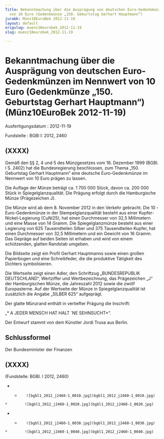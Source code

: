 ```yaml
---
Title: Bekanntmachung über die Ausprägung von deutschen Euro-Gedenkmünzen im Nennwert
  von 10 Euro (Gedenkmünze „150. Geburtstag Gerhart Hauptmann“)
jurabk: Münz10EuroBek 2012-11-19
layout: default
origslug: muenz10eurobek_2012-11-19
slug: muenz10eurobek_2012-11-19

---
```


# Bekanntmachung über die Ausprägung von deutschen Euro-Gedenkmünzen im Nennwert von 10 Euro (Gedenkmünze „150. Geburtstag Gerhart Hauptmann“) (Münz10EuroBek 2012-11-19)

Ausfertigungsdatum
:   2012-11-19

Fundstelle
:   BGBl I: 2012, 2460


## (XXXX)

Gemäß den §§ 2, 4 und 5 des Münzgesetzes vom 16. Dezember 1999 (BGBl.
I S. 2402) hat die Bundesregierung beschlossen, zum Thema „150.
Geburtstag Gerhart Hauptmann“ eine deutsche Euro-Gedenkmünze im
Nennwert von 10 Euro prägen zu lassen.

Die Auflage der Münze beträgt ca. 1 700 000 Stück, davon ca. 200 000
Stück in Spiegelglanzqualität. Die Prägung erfolgt durch die
Hamburgische Münze (Prägezeichen J).

Die Münze wird ab dem 8. November 2012 in den Verkehr gebracht. Die 10
-Euro-Gedenkmünze in der Stempelglanzqualität besteht aus einer
Kupfer-Nickel-Legierung (CuNi25), hat einen Durchmesser von 32,5
Millimetern und eine Masse von 14 Gramm. Die Spiegelglanzmünze besteht
aus einer Legierung von 625 Tausendteilen Silber und 375 Tausendteilen
Kupfer, hat einen Durchmesser von 32,5 Millimetern und ein Gewicht von
16 Gramm. Das Gepräge auf beiden Seiten ist erhaben und wird von einem
schützenden, glatten Randstab umgeben.

Die Bildseite zeigt ein Profil Gerhart Hauptmanns sowie einen großen
Papierbogen und eine Schreibfeder, die die produktive Tätigkeit des
Dichters symbolisieren.

Die Wertseite zeigt einen Adler, den Schriftzug „BUNDESREPUBLIK
DEUTSCHLAND“, Wertziffer und Wertbezeichnung, das Prägezeichen „J“ der
Hamburgischen Münze, die Jahreszahl 2012 sowie die zwölf Europasterne.
Auf der Wertseite der Münze in Spiegelglanzqualität ist zusätzlich die
Angabe „SILBER 625“ aufgeprägt.

Der glatte Münzrand enthält in vertiefter Prägung die Inschrift:

„* A JEDER MENSCH
HAT HALT `NE SEHNSUCHT*“.

Der Entwurf stammt von dem Künstler Jordi Truxa aus Berlin.


## Schlussformel

Der Bundesminister der Finanzen


## (XXXX)

(Fundstelle: BGBl. I 2012, 2460)


*    *        ![bgbl1_2012_j2460-1_0010.jpg](bgbl1_2012_j2460-1_0010.jpg)
    *        ![bgbl1_2012_j2460-1_0020.jpg](bgbl1_2012_j2460-1_0020.jpg)

*    *        ![bgbl1_2012_j2460-1_0030.jpg](bgbl1_2012_j2460-1_0030.jpg)
    *        ![bgbl1_2012_j2460-1_0040.jpg](bgbl1_2012_j2460-1_0040.jpg)


